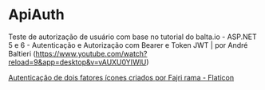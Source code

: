 # ApiAuth
 Teste de autorização de usuário com base no tutorial do balta.io - ASP.NET 5 e 6 - Autenticação e Autorização com Bearer e Token JWT | por André Baltieri 
 (https://www.youtube.com/watch?reload=9&app=desktop&v=vAUXU0YIWlU)


 <a href="https://www.flaticon.com/br/icones-gratis/autenticacao-de-dois-fatores" title="autenticação de dois fatores ícones">Autenticação de dois fatores ícones criados por Fajri rama - Flaticon</a>
